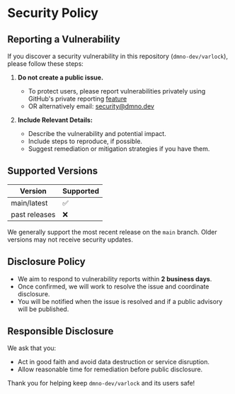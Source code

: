 # Security Policy

## Reporting a Vulnerability

If you discover a security vulnerability in this repository (`dmno-dev/varlock`), please follow these steps:

1. **Do not create a public issue.**
   - To protect users, please report vulnerabilities privately using GitHub's private reporting [feature](https://github.com/dmno-dev/varlock/security)
   - OR alternatively email: security@dmno.dev

3. **Include Relevant Details:**
   - Describe the vulnerability and potential impact.
   - Include steps to reproduce, if possible.
   - Suggest remediation or mitigation strategies if you have them.

## Supported Versions

| Version       | Supported          |
| ------------- | ------------------ |
| main/latest   | ✅                 |
| past releases | ❌                 |

We generally support the most recent release on the `main` branch. Older versions may not receive security updates.

## Disclosure Policy

- We aim to respond to vulnerability reports within **2 business days**.
- Once confirmed, we will work to resolve the issue and coordinate disclosure.
- You will be notified when the issue is resolved and if a public advisory will be published.

## Responsible Disclosure

We ask that you:
- Act in good faith and avoid data destruction or service disruption.
- Allow reasonable time for remediation before public disclosure.

Thank you for helping keep `dmno-dev/varlock` and its users safe!
